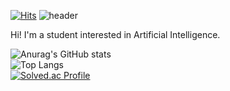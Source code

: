 [![Hits](https://hits.seeyoufarm.com/api/count/incr/badge.svg?url=https%3A%2F%2Fgithub.com%2FCoolHo1129%2Fhit-counter&count_bg=%2379C83D&title_bg=%23555555&icon=&icon_color=%23E7E7E7&title=visit&edge_flat=false)](https://github.com/CoolHo1129)
![header](https://capsule-render.vercel.app/api?text=CoolHo's%Github&type=waving&color=0cd2ca&fontColor=ffffff&fontAlignY=35&animation=fadeIn&height=150&section=header)

Hi! I'm a student interested in Artificial Intelligence.

![Anurag's GitHub stats](https://github-readme-stats.vercel.app/api?username=CoolHo1129&show_icons=true&hide=rank)  
![Top Langs](https://github-readme-stats.vercel.app/api/top-langs/?username=CoolHo1129&layout=compact)  
[![Solved.ac Profile](http://mazassumnida.wtf/api/v2/generate_badge?boj=coolho123)](https://solved.ac/coolho123/)


<!--
**CoolHo1129/CoolHo1129** is a ✨ _special_ ✨ repository because its `README.md` (this file) appears on your GitHub profile.

Here are some ideas to get you started:

- 🔭 I’m currently working on ...
- 🌱 I’m currently learning ...
- 👯 I’m looking to collaborate on ...
- 🤔 I’m looking for help with ...
- 💬 Ask me about ...
- 📫 How to reach me: ...
- 😄 Pronouns: ...
- ⚡ Fun fact: ...
-->
